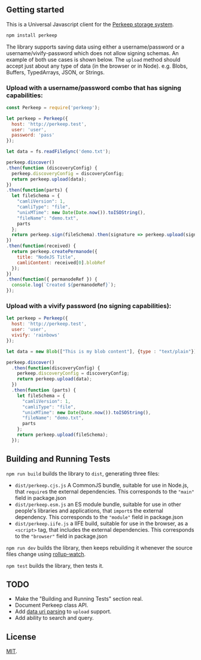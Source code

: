 ## Getting started

This is a Universal Javascript client for the [Perkeep storage system](http://perkeep.org/).

```bash
npm install perkeep
```

The library supports saving data using either a username/password or a username/vivify-password which does not allow signing schemas. An example of both use cases is shown below. The `upload` method should accept just about any type of data (in the browser or in Node). e.g. Blobs, Buffers, TypedArrays, JSON, or Strings.

### Upload with a username/password combo that has signing capabilities:

```javascript
const Perkeep = require('perkeep');

let perkeep = Perkeep({
  host: 'http://perkeep.test',
  user: 'user',
  password: 'pass'
});

let data = fs.readFileSync('demo.txt');

perkeep.discover()
.then(function (discoveryConfig) {
  perkeep.discoveryConfig = discoveryConfig;
  return perkeep.upload(data);
})
.then(function(parts) {
  let fileSchema = {
    "camliVersion": 1,
    "camliType": "file",
    "unixMTime": new Date(Date.now()).toISOString(),
    "fileName": "demo.txt",
    parts
  };
  return perkeep.sign(fileSchema).then(signature => perkeep.upload(signature));
})
.then(function(received) {
  return perkeep.createPermanode({
    title: "NodeJS Title",
    camliContent: received[0].blobRef
  });
})
.then(function({ permanodeRef }) {
  console.log(`Created ${permanodeRef}`);
});
```

### Upload with a vivify password (no signing capabilities):

```javascript
let perkeep = Perkeep({
  host: 'http://perkeep.test',
  user: 'user',
  vivify: 'rainbows'
});

let data = new Blob(["This is my blob content"], {type : "text/plain"});

perkeep.discover()
  .then(function(discoveryConfig) {
    perkeep.discoveryConfig = discoveryConfig;
    return perkeep.upload(data);
  })
  .then(function (parts) {
    let fileSchema = {
      "camliVersion": 1,
      "camliType": "file",
      "unixMTime": new Date(Date.now()).toISOString(),
      "fileName": "demo.txt",
      parts
    };
    return perkeep.upload(fileSchema);
  });
```

## Building and Running Tests

`npm run build` builds the library to `dist`, generating three files:

* `dist/perkeep.cjs.js`
    A CommonJS bundle, suitable for use in Node.js, that `require`s the external dependencies. This corresponds to the `"main"` field in package.json
* `dist/perkeep.esm.js`
    an ES module bundle, suitable for use in other people's libraries and applications, that `import`s the external dependency. This corresponds to the `"module"` field in package.json
* `dist/perkeep.iife.js`
    a IIFE build, suitable for use in the browser, as a `<script>` tag, that includes the external dependencies. This corresponds to the `"browser"` field in package.json

`npm run dev` builds the library, then keeps rebuilding it whenever the source files change using [rollup-watch](https://github.com/rollup/rollup-watch).

`npm test` builds the library, then tests it.

## TODO

- Make the "Building and Running Tests" section real.
- Document Perkeep class API.
- Add [data uri parsing](https://www.npmjs.com/package/data-uri-to-buffer) to `upload` support.
- Add ability to search and query.

## License

[MIT](LICENSE).
